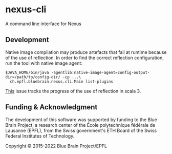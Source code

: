 # nexus-cli
A command line interface for Nexus

## Development

Native image compilation may produce artefacts that fail at runtime because of the use of reflection. In order to find
the correct reflection configuration, run the tool with native image agent:
```
$JAVA_HOME/bin/java -agentlib:native-image-agent=config-output-dir=/path/to/config-dir/ -cp ...\
  ch.epfl.bluebrain.nexus.cli.Main list-plugins
```

[This](https://github.com/lampepfl/dotty/issues/13985) issue tracks the progress of the use of reflection in scala 3.

## Funding & Acknowledgment

The development of this software was supported by funding to the Blue Brain Project, a research center of the École polytechnique fédérale de
Lausanne (EPFL), from the Swiss government's ETH Board of the Swiss Federal Institutes of Technology.

Copyright © 2015-2022 Blue Brain Project/EPFL

